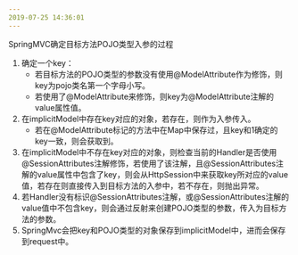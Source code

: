 ```yaml
---
2019-07-25 14:36:01
---
```






















SpringMVC确定目标方法POJO类型入参的过程

1. 确定一个key：
   - 若目标方法的POJO类型的参数没有使用@ModelAttribute作为修饰，则key为pojo类名第一个字母小写。
   - 若使用了@ModelAttribute来修饰，则key为@ModelAttribute注解的value属性值。
2. 在implicitModel中存在key对应的对象，若存在，则作为入参传入。
   - 若在@ModelAttribute标记的方法中在Map中保存过，且key和1确定的key一致，则会获取到。
3. 在implicitModel中不存在key对应的对象，则检查当前的Handler是否使用@SessionAttributes注解修饰，若使用了该注解，且@SessionAttributes注解的value属性中包含了key，则会从HttpSession中来获取key所对应的value值，若存在则直接传入到目标方法的入参中，若不存在，则抛出异常。
4. 若Handler没有标识@SessionAttributes注解，或@SessionAttributes注解的value值中不包含key，则会通过反射来创建POJO类型的参数，传入为目标方法的参数。
5. SpringMvc会把key和POJO类型的对象保存到implicitModel中，进而会保存到request中。
